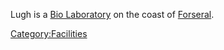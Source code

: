 Lugh is a [Bio Laboratory](../locations/Bio_Laboratory.md) on the coast of
[Forseral](../locations/Forseral.md).

[Category:Facilities](Category:Facilities.md)
